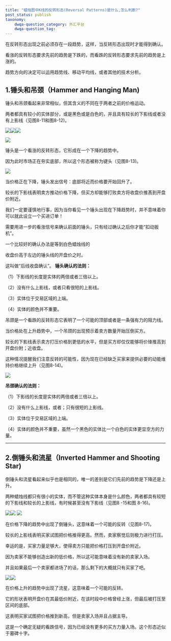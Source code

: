 ```yaml
---
title: "蜡烛图中K线的反转形态(Reversal Patterns)是什么,怎么判断?"
post_status: publish
taxonomy:
    dwqa-question_category: 外汇平台
    dwqa-question_tag:
---
```


在反转形态出现之前必须存在一段趋势，这样，当反转形态出现时才能得到确认。

看涨的反转形态要求先前的趋势是下跌的，而看跌的反转形态要求先前的趋势是上涨的。

趋势方向的决定可以运用趋势线、移动平均线，或者其他的技术分析。

## **1.锤头和吊颈（Hammer and Hanging Man)**

锤头和吊颈看起来非常相似，但其含义的不同在于两者之前的价格运动。

两者都具有较小的实体部分，或是黑色或是白色的，并且具有较长的下影线或者没有上影线（见图8-11和图8-12)。

![](https://we.laowei8.com/wp-content/uploads/2020/07/5011e2d0f1135405e852ffa639505dae-ghh.jpg)![](https://we.laowei8.com/wp-content/uploads/2020/07/5462125d8b33c996a754efb65d195a62-1.jpg)![](https://we.laowei8.com/wp-content/uploads/2020/07/97ddce6743226f7dd897c57c8c3cdf63-1.jpg)

![](https://we.laowei8.com/wp-content/uploads/2020/07/a2470fef5c13bbab4f62acc11a5740cc-hni.jpg)

锤头是一个看涨的反转形态，它形成在一个下降的趋势中。

因为此时市场正在夯实底部，所以这个形态被称为键头（见图8-13)。

![](https://we.laowei8.com/wp-content/uploads/2020/07/46788c60749166c5ffd026feb7751840-1.jpg)

当价格正在下降，锤头发出信号：底部将近而价格要开始回升了。

较长的下影线表明卖方推动价格下降，但买方却能够打败卖方将收盘价推髙到开盘价附近。

我们一定要谨慎地行事，因为当你看见一个锤头出现在下降趋势时，并不意味着你可以就此设立一个买进订单！

需要用进一步的看涨信号来确认前面的锤头，只有经过确认之后你才能“扣动扳机”。

一个比较好的确认办法是等到白色蜡烛线的

收盘价高于左边的锤头线的开盘价之时。

这叫做“后线收盘确认”。 **锤头确认的法则：**

（1）下影线的长度是实体的两倍或者三倍以上。

（2）没有什么上影线，或者只肴很短的上影线。

（3）实体位于交易区域的上端。

（4）实体的颜色并不重要。

吊颈是一个看跌的反转形态它表明了一个可能的顶部或者是一条强有力的阻力线。

当价格处在上升趋势中，一个吊颈的出现预示着卖方数量开始压倒买方。

较长的下影线表示卖方打压价格到更低的水平，但是买方却仅仅能够将价锋推高到开盘价附；近收盘。

这种情况提醒我们注意反转的可能性，因为现在已经缺乏买家来提供必要的动能维持价格继续上升（见图8-14)。

![](https://we.laowei8.com/wp-content/uploads/2020/07/cbee82edcb6e569299d0d33baa5a5104-1.jpg)

**吊颈确认的法则：**

（1）下影线的长度是实体的两倍或者三倍以上。

（2）没有什么上影线，或者；只有很短的上影线。

（3）实体位于交易区域的上端。

（4）实体的颜色并不重要，虽然一个黑色的实体比一个白色的实体更显空方的力量。

* * *

## **2.倒锤头和流星（Inverted Hammer and Shooting Star)**

倒锤头和流星看起来似乎也是相同的，唯一的差别是它们先前的趋势是下降还是上升。

两种蜡烛线都只有很小的实体，而不管这种实体本身是什么颜色，两者都具有较短的下影线和较长的上影线，有时候甚至没有下影线（见图8 -15和图 8-16)。

![](https://we.laowei8.com/wp-content/uploads/2020/07/97d3327a2ed5c91a8bdf46949cf62140-tii.jpg)![](https://we.laowei8.com/wp-content/uploads/2020/07/cbee82edcb6e569299d0d33baa5a5104-1.jpg) ![](https://we.laowei8.com/wp-content/uploads/2020/07/31cc705d667df2d0450a3c6b9e7b527f-1.jpg)

在价格下降的趋势中出现了倒锤头，这意味着一个可能的反转（见图8-17)。

较长的上影线表明买家试图把价格推得更高。然而，卖家察觉后则极力进行打压。

幸运的是，买家力量足够大，使得卖方只能把价格打压到开盘价附近。

因为卖家不能够创造出新的低价格，所以这可能意味着没有新的卖家入场。

并且如果最后一个卖家都进场了的话，那么剩下的大概就只有买家了吧。

![](https://we.laowei8.com/wp-content/uploads/2020/07/30fddb5b8f11c51dbadbaecd3469196e-f0s.jpg)![](https://we.laowei8.com/wp-content/uploads/2020/07/3198591862aa5c9aa8d6b312862d3f9a-1.jpg)

在价格上升的趋势中出现了流星，这意味着一个可能的反转。

它的形状表明开盘价在其最低价附近，在该时段中价格曾经上涨，但最后被打压至区间的底部。

这表明买家试图把价格推到新高，但是卖家入场并且占据主导。

这是一个确定无疑的看跌信号，因为已经没有更多的买方力量入场。这个形态近似于墓碑十字。
